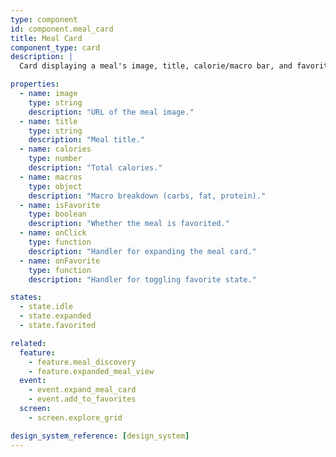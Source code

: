 ```yaml
---
type: component
id: component.meal_card
title: Meal Card
component_type: card
description: |
  Card displaying a meal's image, title, calorie/macro bar, and favorite button. Used in explore grid, expanded meal view, and plan calendar.

properties:
  - name: image
    type: string
    description: "URL of the meal image."
  - name: title
    type: string
    description: "Meal title."
  - name: calories
    type: number
    description: "Total calories."
  - name: macros
    type: object
    description: "Macro breakdown (carbs, fat, protein)."
  - name: isFavorite
    type: boolean
    description: "Whether the meal is favorited."
  - name: onClick
    type: function
    description: "Handler for expanding the meal card."
  - name: onFavorite
    type: function
    description: "Handler for toggling favorite state."

states:
  - state.idle
  - state.expanded
  - state.favorited

related:
  feature:
    - feature.meal_discovery
    - feature.expanded_meal_view
  event:
    - event.expand_meal_card
    - event.add_to_favorites
  screen:
    - screen.explore_grid

design_system_reference: [design_system]
---
```

